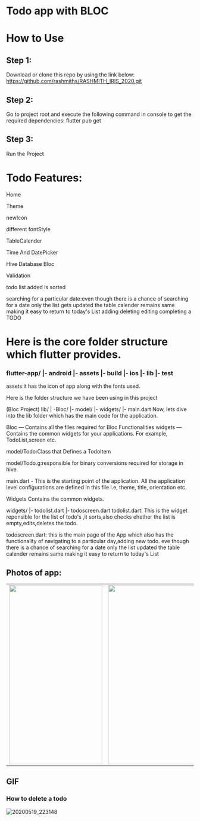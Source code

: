 # Todo app with BLOC

# How to Use 

## Step 1: 
Download or clone this repo by using the link below: https://github.com/rashmiths/RASHMITH_IRIS_2020.git 

## Step 2: 
Go to project root and execute the following command in console to get the required dependencies:
flutter pub get 

## Step 3: 
Run the Project


# Todo Features:

Home 

Theme 

newIcon 

different fontStyle

TableCalender 

Time And DatePicker 

Hive Database Bloc

Validation 

todo list added is sorted 

searching for a particular date:even though there is a chance of searching for a date only the list gets updated the table calender remains same making it easy to return to today's List adding deleting editing completing a TODO 

# Here is the core folder structure which flutter provides. 

### flutter-app/ |- android |- assets |- build |- ios |- lib |- test 

assets:it has the icon of app along with the fonts used. 

Here is the folder structure we have been using in this project

(Bloc Project) lib/ | -Bloc/ |- model/ |- widgets/ |- main.dart
Now, lets dive into the lib folder which has the main code for the application.

Bloc — Contains all the files required for Bloc Functionalities widgets — Contains the common widgets for your applications. 
For example, TodoList,screen etc.

model/Todo:Class that Defines a TodoItem 

model/Todo.g:responsible for binary conversions required for storage in hive 

main.dart - This is the starting point of the application. All the application level configurations are defined in this file i.e, theme, title, orientation etc.

Widgets Contains the common widgets. 

widgets/ |- todolist.dart |- todoscreen.dart todolist.dart: This is the widget reponsible for the list of todo's ,it sorts,also checks ehether the list is empty,edits,deletes the todo.

todoscreen.dart: this is the main page of the App which also has the functionality of navigating to a particular day,adding new todo. eve though there is a chance of searching for a date only the list updated the table calender remains same making it easy to return to today's List


## Photos of app:  
<table>
<tr>
    <td><img src="https://user-images.githubusercontent.com/54366663/82353582-46285980-9a1d-11ea-9701-0fce9a53e90e.jpeg" width=250 height=480></td>
    <td><img src="https://user-images.githubusercontent.com/54366663/82353834-97d0e400-9a1d-11ea-8ebb-c2d69f0e5de8.jpeg" width=250 height=480></td>
    <td><img src="https://user-images.githubusercontent.com/54366663/82353852-9e5f5b80-9a1d-11ea-972a-eda6c5cc2132.jpeg" width=250 height=480></td>
    <td><img src="https://user-images.githubusercontent.com/54366663/82353893-acad7780-9a1d-11ea-8bd2-e7f1d7744598.jpeg" width=250 height=480></td>
  </tr>
</table>
        

## GIF

### How to delete a todo

![20200519_223148](https://user-images.githubusercontent.com/54366663/82356050-b2588c80-9a20-11ea-803f-7aaf35b0a364.gif)
